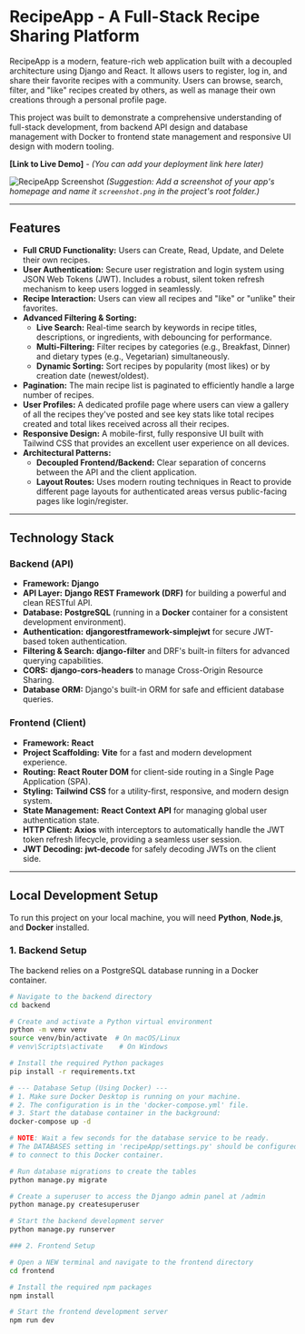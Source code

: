 # RecipeApp - A Full-Stack Recipe Sharing Platform

RecipeApp is a modern, feature-rich web application built with a decoupled architecture using Django and React. It allows users to register, log in, and share their favorite recipes with a community. Users can browse, search, filter, and "like" recipes created by others, as well as manage their own creations through a personal profile page.

This project was built to demonstrate a comprehensive understanding of full-stack development, from backend API design and database management with Docker to frontend state management and responsive UI design with modern tooling.

**[Link to Live Demo]** - *(You can add your deployment link here later)*

![RecipeApp Screenshot](./screenshot.png) 
*(Suggestion: Add a screenshot of your app's homepage and name it `screenshot.png` in the project's root folder.)*

---

## Features

- **Full CRUD Functionality:** Users can Create, Read, Update, and Delete their own recipes.
- **User Authentication:** Secure user registration and login system using JSON Web Tokens (JWT). Includes a robust, silent token refresh mechanism to keep users logged in seamlessly.
- **Recipe Interaction:** Users can view all recipes and "like" or "unlike" their favorites.
- **Advanced Filtering & Sorting:**
  - **Live Search:** Real-time search by keywords in recipe titles, descriptions, or ingredients, with debouncing for performance.
  - **Multi-Filtering:** Filter recipes by categories (e.g., Breakfast, Dinner) and dietary types (e.g., Vegetarian) simultaneously.
  - **Dynamic Sorting:** Sort recipes by popularity (most likes) or by creation date (newest/oldest).
- **Pagination:** The main recipe list is paginated to efficiently handle a large number of recipes.
- **User Profiles:** A dedicated profile page where users can view a gallery of all the recipes they've posted and see key stats like total recipes created and total likes received across all their recipes.
- **Responsive Design:** A mobile-first, fully responsive UI built with Tailwind CSS that provides an excellent user experience on all devices.
- **Architectural Patterns:**
    - **Decoupled Frontend/Backend:** Clear separation of concerns between the API and the client application.
    - **Layout Routes:** Uses modern routing techniques in React to provide different page layouts for authenticated areas versus public-facing pages like login/register.

---

## Technology Stack

### Backend (API)

- **Framework:** **Django**
- **API Layer:** **Django REST Framework (DRF)** for building a powerful and clean RESTful API.
- **Database:** **PostgreSQL** (running in a **Docker** container for a consistent development environment).
- **Authentication:** **djangorestframework-simplejwt** for secure JWT-based token authentication.
- **Filtering & Search:** **django-filter** and DRF's built-in filters for advanced querying capabilities.
- **CORS:** **django-cors-headers** to manage Cross-Origin Resource Sharing.
- **Database ORM:** Django's built-in ORM for safe and efficient database queries.

### Frontend (Client)

- **Framework:** **React**
- **Project Scaffolding:** **Vite** for a fast and modern development experience.
- **Routing:** **React Router DOM** for client-side routing in a Single Page Application (SPA).
- **Styling:** **Tailwind CSS** for a utility-first, responsive, and modern design system.
- **State Management:** **React Context API** for managing global user authentication state.
- **HTTP Client:** **Axios** with interceptors to automatically handle the JWT token refresh lifecycle, providing a seamless user session.
- **JWT Decoding:** **jwt-decode** for safely decoding JWTs on the client side.

---

## Local Development Setup

To run this project on your local machine, you will need **Python**, **Node.js**, and **Docker** installed.

### 1. Backend Setup

The backend relies on a PostgreSQL database running in a Docker container.

```bash
# Navigate to the backend directory
cd backend

# Create and activate a Python virtual environment
python -m venv venv
source venv/bin/activate  # On macOS/Linux
# venv\Scripts\activate    # On Windows

# Install the required Python packages
pip install -r requirements.txt

# --- Database Setup (Using Docker) ---
# 1. Make sure Docker Desktop is running on your machine.
# 2. The configuration is in the 'docker-compose.yml' file.
# 3. Start the database container in the background:
docker-compose up -d

# NOTE: Wait a few seconds for the database service to be ready.
# The DATABASES setting in 'recipeApp/settings.py' should be configured
# to connect to this Docker container.

# Run database migrations to create the tables
python manage.py migrate

# Create a superuser to access the Django admin panel at /admin
python manage.py createsuperuser

# Start the backend development server
python manage.py runserver

### 2. Frontend Setup

# Open a NEW terminal and navigate to the frontend directory
cd frontend

# Install the required npm packages
npm install

# Start the frontend development server
npm run dev